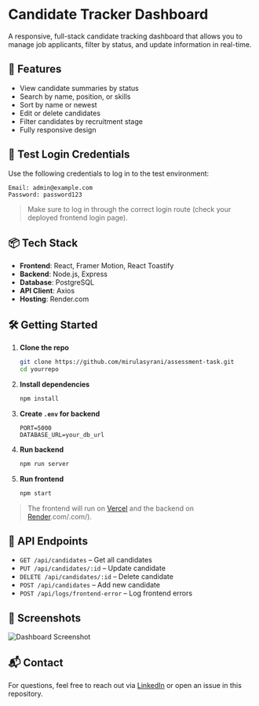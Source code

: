 
# Candidate Tracker Dashboard

A responsive, full-stack candidate tracking dashboard that allows you to manage job applicants, filter by status, and update information in real-time.

## 🚀 Features

- View candidate summaries by status
- Search by name, position, or skills
- Sort by name or newest
- Edit or delete candidates
- Filter candidates by recruitment stage
- Fully responsive design

## 🧪 Test Login Credentials

Use the following credentials to log in to the test environment:

```
Email: admin@example.com  
Password: password123
```

> Make sure to log in through the correct login route (check your deployed frontend login page).

## 📦 Tech Stack

- **Frontend**: React, Framer Motion, React Toastify  
- **Backend**: Node.js, Express  
- **Database**: PostgreSQL 
- **API Client**: Axios  
- **Hosting**: Render.com

## 🛠 Getting Started

1. **Clone the repo**  
   ```bash
   git clone https://github.com/mirulasyrani/assessment-task.git
   cd yourrepo
   ```

2. **Install dependencies**  
   ```bash
   npm install
   ```

3. **Create `.env` for backend**  
   ```env
   PORT=5000
   DATABASE_URL=your_db_url
   ```

4. **Run backend**  
   ```bash
   npm run server
   ```

5. **Run frontend**  
   ```bash
   npm start
   ```

> The frontend will run on [Vercel](https://assessment-task-five.vercel.app/) and the backend on [Render](https://assessment-task-ty98.onrender).com/.com/).

## 📄 API Endpoints

- `GET /api/candidates` – Get all candidates  
- `PUT /api/candidates/:id` – Update candidate  
- `DELETE /api/candidates/:id` – Delete candidate  
- `POST /api/candidates` – Add new candidate  
- `POST /api/logs/frontend-error` – Log frontend errors

## 📸 Screenshots

![Dashboard Screenshot](./screenshots/dashboard.png)

## 📬 Contact

For questions, feel free to reach out via [LinkedIn](https://www.linkedin.com/in/amirulasyrani/) or open an issue in this repository.
